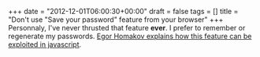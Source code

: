 +++
date = "2012-12-01T06:00:30+00:00"
draft = false
tags = []
title = "Don't use \"Save your password\" feature from your browser"
+++
Personnaly, I've never thrusted that feature **ever**. I prefer to remember or regenerate my passwords. [Egor Homakov explains how this feature can be exploited in javascript](http://homakov.blogspot.com.es/2012/11/xss-save-your-password-pwned.html).